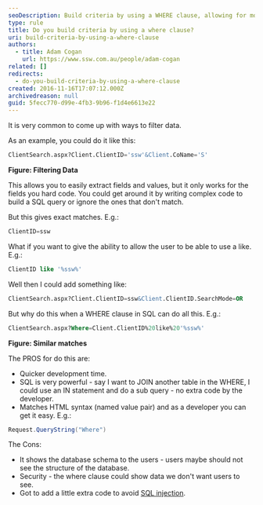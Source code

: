 ```yaml
---
seoDescription: Build criteria by using a WHERE clause, allowing for more complex filtering and similar matches with LIKE statements.
type: rule
title: Do you build criteria by using a where clause?
uri: build-criteria-by-using-a-where-clause
authors:
  - title: Adam Cogan
    url: https://www.ssw.com.au/people/adam-cogan
related: []
redirects:
  - do-you-build-criteria-by-using-a-where-clause
created: 2016-11-16T17:07:12.000Z
archivedreason: null
guid: 5fecc770-d99e-4fb3-9b96-f1d4e6613e22
---
```


It is very common to come up with ways to filter data.

As an example, you could do it like this:

```sql
ClientSearch.aspx?Client.ClientID='ssw'&Client.CoName='S'
```

**Figure: Filtering Data**

This allows you to easily extract fields and values, but it only works for the fields you hard code. You could get around it by writing complex code to build a SQL query or ignore the ones that don't match.

<!--endintro-->

But this gives exact matches. E.g.:

```sql
ClientID=ssw
```

What if you want to give the ability to allow the user to be able to use a like. E.g.:

```sql
ClientID like '%ssw%'
```

Well then I could add something like:

```sql
ClientSearch.aspx?Client.ClientID=ssw&Client.ClientID.SearchMode=OR
```

But why do this when a WHERE clause in SQL can do all this. E.g.:

```sql
ClientSearch.aspx?Where=Client.ClientID%20like%20'%ssw%'
```

**Figure: Similar matches**

The PROS for do this are:

* Quicker development time.
* SQL is very powerful - say I want to JOIN another table in the WHERE, I could use an IN statement and do a sub query - no extra code by the developer.
* Matches HTML syntax (named value pair) and as a developer you can get it easy. E.g.:

```cs
Request.QueryString("Where")
```

The Cons:

* It shows the database schema to the users - users maybe should not see the structure of the database.
* Security - the where clause could show data we don't want users to see.
* Got to add a little extra code to avoid [SQL injection](https://www.w3schools.com/sql/sql_injection.asp).
